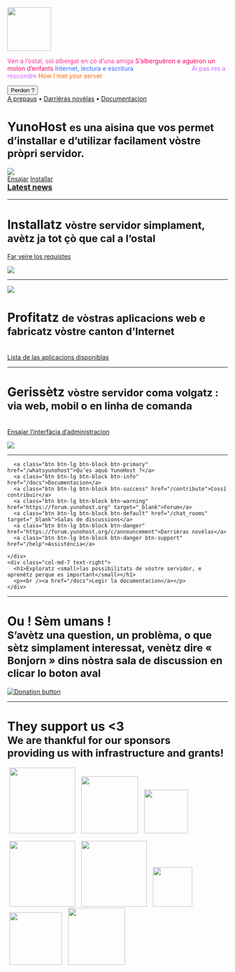 <div class="teasing-part">                                                                      

  <div class="home-logo">
    <img src="/_images/ynh_logo_white_300dpi.png" width="100"/>
  </div>

  <div class="punchline">
    <p>
      <span class="yolo 1" style="color: #FF3399;">Ven a l’ostal, soi albergat en çò d’una amiga</span>
      <span class="yolo 2" style="color: #FF0066;">S’alberguèron e aguèron un molon d’enfants</span>
      <span class="yolo 3" style="color: #3366FF;">Internet, lectura e escritura</span>
      <span class="yolo 4" style="color: #FFFFFF;">monssur@michu.fr</span>
      <span class="yolo 5" style="color: #CC66FF;">Ai pas res a rescondre</span>
      <span class="yolo 6" style="color: #FF6600;">How I met your server</span>
    </p>
    <button class="btn btn-primary btn-lg btn-block yolobtn">Perdon ?</button>
  </div>

  <div class="main-links hidden-xs">
    <a href="/whatsyunohost">A prepaus</a> <span class="colored-bar">•</span> 
    <a href="https://forum.yunohost.org/c/announcement" target="_blank">Darrièras novèlas</a> <span class="colored-bar">•</span> 
    <a href="/docs">Documentacion</a>
  </div>

</div><!-- teasing-part -->

<div class="boring-part" markdown="1">

  <h1>YunoHost <small> es una aisina que vos permet d’installar e d’utilizar facilament vòstre pròpri servidor.</small></h1>

  <div class="home-panel">
    <img src="/_images/home_panel.jpg" />
  </div>

  <div class="call-to-action">
    <a class="btn btn-primary btn-lg" href="/try">Ensajar</a>
    <a class="btn btn-success btn-lg" href="/install">Installar</a>
    <h2 style="margin-top: 0"><small><a href="https://forum.yunohost.org/c/announcement">Latest news</a></small></h2>
  </div>

  <hr />

  <div class="row cf">
    <div class="col-md-7">
      <h1>Installatz <small>vòstre servidor simplament, avètz ja tot çò que cal a l’ostal</small></h1>
      <p><a href="/hardware">Far veire los requistes</a></p>
    </div>
    <div class="col-md-4">
      <div class="feature-pic">
        <img src="/_images/home_install.png" />
      </div>
    </div>
  </div>

  <hr />

  <div class="row cf">
    <div class="col-md-4">
      <div class="feature-pic">
        <img src="/_images/home_enjoy.jpg" />
      </div>
    </div>
    <div class="col-md-7 text-right">
      <h1>Profitatz <small>de vòstras aplicacions web e fabricatz vòstre canton d’Internet</small></h1>
      <p><br /><a href="/apps">Lista de las aplicacions disponiblas</a></p>
    </div>
  </div>

  <hr />

  <div class="row cf">
    <div class="col-md-7">
      <h1>Gerissètz <small>vòstre servidor coma volgatz : via web, mobil o en linha de comanda</small></h1>
      <p><br /><a href="/try">Ensajar l’interfàcia d’administracion</a></p>
    </div>
    <div class="col-md-4">
      <div class="feature-pic">
        <img src="/_images/home_manage.jpg" />
      </div>
    </div>
  </div>

  <hr />

  <div class="row cf">
    <div class="col-md-4 button-list">

      <a class="btn btn-lg btn-block btn-primary" href="/whatsyunohost">Qu’es aquò YunoHost ?</a>
      <a class="btn btn-lg btn-block btn-info" href="/docs">Documentacion</a>
      <a class="btn btn-lg btn-block btn-success" href="/contribute">Cossí contribuir</a>
      <a class="btn btn-lg btn-block btn-warning" href="https://forum.yunohost.org" target="_blank">Forum</a>
      <a class="btn btn-lg btn-block btn-default" href="/chat_rooms" target="_blank">Salas de discussions</a>
      <a class="btn btn-lg btn-block btn-danger" href="https://forum.yunohost.org/c/announcement">Darrièras novèlas</a>
      <a class="btn btn-lg btn-block btn-danger btn-support" href="/help">Assisténcia</a>

    </div>
    <div class="col-md-7 text-right">
      <h1>Exploratz <small>las possibilitats de vòstre servidor, e aprenètz perque es important</small></h1>
      <p><br /><a href="/docs">Legir la documentacion</a></p>
    </div>
  </div>

  <hr />

  <div class="text-center">
    <h1>Ou ! Sèm umans !<br /><small> S’avètz una question, un problèma, o que sètz simplament interessat, venètz dire « Bonjorn » dins nòstra sala de discussion en clicar lo boton aval &nbsp;<span class="glyphicon glyphicon-share-alt"></span> </small></h1>

<p class="liberapay">
      <a href="https://liberapay.com/YunoHost" target="_blank"><img src="/_images/liberapay_logo.svg" alt="Donation button" title="Liberapay" /></a>
    </p>
    
  </div>

  <hr />

  <div class="row cf">
    <div class="text-center">
    <h1>They support us &lt;3<br />
    <small>We are thankful for our sponsors <br/>providing us with infrastructure and grants!</small>
    </h1>
    <p style="margin-left:auto;margin-right:auto;">
    <a style="padding: 5px;" href="https://nlnet.nl"><img src="/_images/logo_nlnet.png" width="150px"/></a>
    <a style="padding: 5px;" href="https://www.ngi.eu"><img src="/_images/logo_ngi.png" width="130px"/></a>
    <a style="padding: 5px;" href="https://www.codelutin.com"><img src="/_images/logo_codelutin.png" width="100px"/></a>
    </p>
    <p style="margin-left:auto;margin-right:auto;">
    <a style="padding: 5px;" href="https://www.globenet.org"><img src="/_images/logo_globenet.png" width="150px"/></a>
    <a style="padding: 5px;" href="https://www.gitoyen.net"><img src="/_images/logo_gitoyen.png" width="150px"/></a>
    <a style="padding: 5px;" href="https://tetaneutral.net"><img src="/_images/logo_tetaneutral.png" width="90px"/></a>
    <a style="padding: 5px;" href="https://ldn-fai.net"><img src="/_images/logo_ldn.png" width="120px"/></a>
    <a style="padding: 5px;" href="https://www.nbs-system.com"><img src="/_images/logo_nbs.png" width="130px"/></a>
    </p>
    </div>
  </div>


</div><!-- boring-part -->

<script type="text/javascript">
    jQuery('.teasing-part').css({
        marginTop: '0',
        display: 'block'
    });
    jQuery('.boring-part').css({
        marginTop: jQuery(window).height() + 100
    });
    jQuery( window ).resize(function() {
        jQuery('.boring-part').css({
            marginTop: jQuery('.teasing-part').height() + 100
        });
    });
    jQuery('.yolo').hide();
    randomNumber = Math.floor((Math.random()*jQuery('.yolo').length)+1);
    color = jQuery('.yolo.' + randomNumber).css('color');
    jQuery('.yolo.' + randomNumber).fadeIn();
    document.title = jQuery('.yolo.' + randomNumber).text();
    jQuery('.colored-bar').css({
      color: color,
      fontWeight: 'bold',
      padding: '1%'
    });
    jQuery('.yolobtn').css({
      background: color,
      borderColor: color
    }).on('click', function() {
      jQuery('html, body').animate({
        scrollTop: jQuery(window).height() + 80
      }, 500);
    });

</script>


